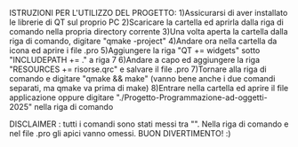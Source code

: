 ISTRUZIONI PER L'UTILIZZO DEL PROGETTO:
  1)Assicurarsi di aver installato le librerie di QT sul proprio PC
  2)Scaricare la cartella ed aprirla dalla riga di comando nella propria directory corrente
  3)Una volta aperta la cartella dalla riga di comando, digitare "qmake -project"
  4)Andare ora nella cartella da icona ed aprire i file .pro
  5)Aggiungere la riga "QT += widgets" sotto "INCLUDEPATH += ." a riga 7 
  6)Andare a capo ed aggiungere la riga "RESOURCES += risorse.qrc" e salvare il file .pro
  7)Tornare alla riga di comando e digitare "qmake && make" (vanno bene anche i due comandi separati, ma qmake va prima di make)
  8)Entrare nella cartella ed aprire il file applicazione oppure digitare "./Progetto-Programmazione-ad-oggetti-2025" nella riga di comando

DISCLAIMER : tutti i comandi sono stati messi tra "". Nella riga di comando e nel file .pro gli apici vanno omessi.
BUON DIVERTIMENTO! :)

